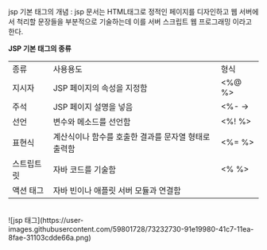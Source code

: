 jsp 기본 태그의 개념
: jsp 문서는 HTML태그로 정적인 페이지를 디자인하고 웹 서버에서 척리할 문장들을 부분적으로 기술하는데 이를 서버 스크립트 웹 프로그래밍 이라고 한다.

<b>JSP 기본 태그의 종류</b>
<br>
<table>
    <tr>
		<td>종류</td>
		<td>사용용도</td>
        <td>형식</td>
	</tr>
	<tr>
		<td>지시자</td>
		<td>JSP 페이지의 속성을 지정함</td>
        <td><%@ %></td>
	</tr>
	<tr>
		<td>주석</td>
		<td>JSP 페이지 설명을 넣음</td>
        <td><%- -></td>
	</tr>
    <tr>
		<td>선언</td>
		<td>변수와 메소드를 선언함</td>
        <td><%! %></td>
	</tr>
    <tr>
		<td>표현식</td>
		<td>계산식이나 함수를 호출한 결과를 문자열 형태로 출력함</td>
        <td><%= %></td>
	</tr>
    <tr>
		<td>스트립트릿</td>
		<td>자바 코드를 기술함</td>
        <td><%  %></td>
	</tr>
    <tr>
		<td>액션 태그</td>
		<td>자바 빈이나 애플릿 서버 모듈과 연결함</td>
        <td><jsp:action></jsp:action></td>
	</tr>
</table>
<br>
![jsp 태그](https://user-images.githubusercontent.com/59801728/73232730-91e19980-41c7-11ea-8fae-31103cdde66a.png)